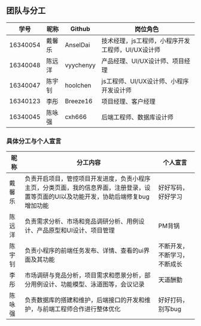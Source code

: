 ## 团队与分工

|学号|昵称|Github|岗位角色|
|-|-|-|-|
|16340054|戴馨乐|AnselDai|技术经理，js工程师，小程序开发工程师，UI/UX设计师|
|16340048|陈远洋|vyychenyy|产品经理、UI/UX设计师、项目经理|
|16340047|陈宇钊|hoolchen|js工程师、UI/UX设计师、小程序开发设计师|       
|16340123|李彤|Breeze16|项目经理、客户经理|         
|16340045|陈咏强|cxh666|后端工程师、数据库设计师|


### 具体分工与个人宣言

|昵称|分工内容|个人宣言|
|-|-|-|
|戴馨乐|负责开启项目，管控项目开发进度，负责小程序主页，分类页面，我的信息界面，注册登录，设置等页面的UI以及功能开发，协助后端修复bug增加功能|好好写码，好好学习|
|陈远洋|负责需求分析、市场和竞品调研分析、用例设计、产品原型和UI设计、项目管理|PM背锅|
|陈宇钊|负责小程序的前端任务发布、详情、查看的ui界面及其功能|不断开发，不断学习，不断成长|
|李彤|市场调研与竞品分析，项目需求和愿景分析，部分用例设计、功能模型、泳道图等，会议记录|天道酬勤|                 
|陈咏强|负责数据库的搭建和维护，后端接口的开发和维护，与前端工程师合作进行整体优化|好好打码，别写bug|
